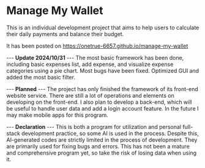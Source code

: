 # Manage My Wallet
This is an individual development project that aims to help users to calculate their daily payments and balance their budget.

It has been posted on <https://onetrue-6657.github.io/manage-my-wallet>

--- **Update 2024/10/31** ---
The most basic framework has been done, including basic expenses list, add expense, and visualize expense categories using a pie chart.
Most bugs have been fixed. 
Optimized GUI and added the most basic filter.

--- **Planned** ---
The project has only finished the framework of its front-end website service. There are still a lot of operations and elements on developing on the front-end. 
I also plan to develop a back-end, which will be useful to handle user data and add a login account feature.
In the future I may make mobile apps for this program.

--- **Declaration** ---
This is both a program for utilization and personal full-stack development practice, so some AI is used in the process. 
Despite this, AI-generated codes are strictly limited in the process of development. They are primarily used for fixing bugs and errors.
This has not been a mature and comprehensive program yet, so take the risk of losing data when using it.

